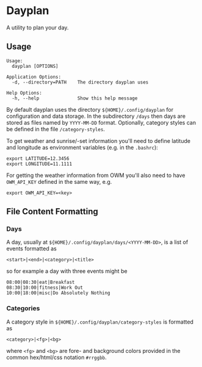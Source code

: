 # Dayplan

A utility to plan your day.

## Usage

```
Usage:
  dayplan [OPTIONS]

Application Options:
  -d, --directory=PATH    The directory dayplan uses

Help Options:
  -h, --help              Show this help message
```

By default dayplan uses the directory `${HOME}/.config/dayplan` for
configuration and data storage.
In the subdirectory `/days` then days are stored as files named by
`YYYY-MM-DD` format.
Optionally, category styles can be defined in the file `/category-styles`.

To get weather and sunrise/-set information you'll need to define latitude and
longitude as environment variables (e.g. in the `.bashrc`):
```
export LATITUDE=12.3456
export LONGITUDE=11.1111
```
For getting the weather information from OWM you'll also need to have
`OWM_API_KEY` defined in the same way, e.g.
```
export OWM_API_KEY=<key>
```

## File Content Formatting

### Days

A day, usually at `${HOME}/.config/dayplan/days/<YYYY-MM-DD>`, is a list of
events formatted as
```
<start>|<end>|<category>|<title>
```
so for example a day with three events might be
```
08:00|08:30|eat|Breakfast
08:30|10:00|fitness|Work Out
10:00|18:00|misc|Do Absolutely Nothing
```

### Categories

A category style in `${HOME}/.config/dayplan/category-styles` is formatted as
```
<category>|<fg>|<bg>
```
where `<fg>` and `<bg>` are fore- and background colors provided in the common
hex/html/css notation `#rrggbb`.
